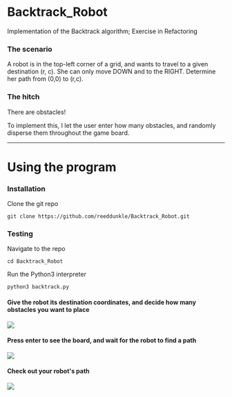 # Backtrack_Robot
Implementation of the Backtrack algorithm; Exercise in Refactoring

### The scenario

A robot is in the top-left corner of a grid, and wants to travel to a given destination (r, c).
She can only move DOWN and to the RIGHT. Determine her path from (0,0) to (r,c).

### The hitch

There are obstacles!

To implement this, I let the user enter how many obstacles, and randomly disperse them throughout the game board.

----

# Using the program

### Installation

Clone the git repo

```
git clone https://github.com/reeddunkle/Backtrack_Robot.git
```

### Testing

Navigate to the repo

```
cd Backtrack_Robot
```

Run the Python3 interpreter

```
python3 backtrack.py
```

#### Give the robot its destination coordinates, and decide how many obstacles you want to place

<img src=http://i.imgur.com/SVmF7zs.png>

#### Press enter to see the board, and wait for the robot to find a path

<img src=http://imgur.com/jpsqRNp.png>

#### Check out your robot's path

<img src=http://i.imgur.com/VZu1eyq.png>

